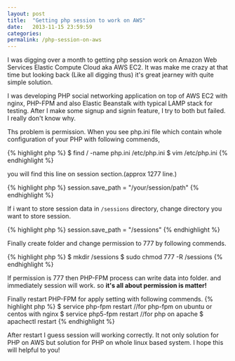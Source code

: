 ```yaml
---
layout: post
title:  "Getting php session to work on AWS"
date:   2013-11-15 23:59:59
categories:
permalink: /php-session-on-aws
---
```

I was digging over a month to getting php session work on Amazon Web Services Elastic Compute Cloud aka AWS EC2. 
It was make me crazy at that time but looking back (Like all digging thus) it's great jearney with quite simple solution.

I was developing PHP social networking application on top of AWS EC2 with nginx, PHP-FPM and also Elastic Beanstalk with typical
LAMP stack for testing. After I make some signup and signin feature, I try to both but failed. I really don't know why.

Ths problem is permission. When you see php.ini file which contain whole configuration of your PHP with following commends,

{% highlight php %}
$ find / -name php.ini
/etc/php.ini
$ vim /etc/php.ini
{% endhighlight %}

you will find this line on session section.(approx 1277 line.)

{% highlight php %}
session.save_path = "/your/session/path"
{% endhighlight %}

If i want to store session data in ``/sessions`` directory, change directory you want to store session.

{% highlight php %}
session.save_path = "/sessions"
{% endhighlight %}

Finally create folder and change permission to 777 by following commends.

{% highlight php %}
$ mkdir /sessions
$ sudo chmod 777 -R /sessions
{% endhighlight %}

If permission is 777 then PHP-FPM process can write data into folder. and immediately session will work.
so **it's all about permission is matter!**

Finally restart PHP-FPM for apply setting with following commends.
{% highlight php %}
$ service php-fpm restart
//for php-fpm on ubuntu or centos with nginx
$ service php5-fpm restart
//for php on apache
$ apachectl restart
{% endhighlight %}

After restart I guess session will working correctly. It not only solution for PHP on AWS but solution for PHP on whole linux based system.
I hope this will helpful to you!
